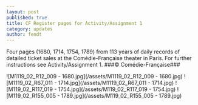 ```yaml
---
layout: post
published: true
title: CF Register pages for Activity/Assignment 1
category: updates
author: fendt
---
```


Four pages (1680, 1714, 1754, 1789) from 113 years of daily records of detailed ticket sales at the Comédie-Française theater in Paris. For further instructions see Activity/Assignment 1.
###© Comédie-Française###


![M1119_02_R12_009 - 1680.jpg](/assets/M1119_02_R12_009 - 1680.jpg)
![M1119_02_R67_011 - 1714.jpg](/assets/M1119_02_R67_011 - 1714.jpg)
![M119_02_R117_019 - 1754.jpg](/assets/M119_02_R117_019 - 1754.jpg)
![M119_02_R155_005 - 1789.jpg](/assets/M119_02_R155_005 - 1789.jpg)

 